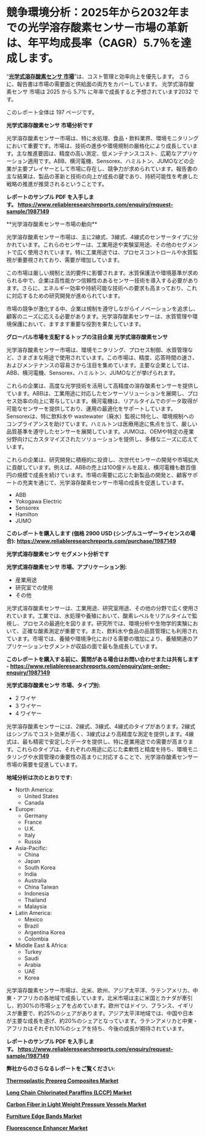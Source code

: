 <p><h1>競争環境分析：2025年から2032年までの光学溶存酸素センサー市場の革新は、年平均成長率（CAGR）5.7％を達成します。</h1></p><p>&ldquo;<strong><a href="https://www.reliableresearchreports.com/optical-dissolved-oxygen-sensors-r1987149?utm_campaign=110&utm_medium=9&utm_source=Github&utm_content=ia&utm_term=03042025&utm_id=optical-dissolved-oxygen-sensors">光学式溶存酸素センサ 市場</a></strong>&rdquo;は、コスト管理と効率向上を優先します。 さらに、報告書は市場の需要面と供給面の両方をカバーしています。 光学式溶存酸素センサ 市場は 2025 から 5.7% に年率で成長すると予想されています2032 です。</p>
<p>このレポート全体は 197 ページです。</p>
<p><strong>光学式溶存酸素センサ 市場分析です</strong></p>
<p><p>光学溶存酸素センサー市場は、特に水処理、食品・飲料業界、環境モニタリングにおいて重要です。市場は、技術の進歩や環境規制の厳格化により成長しています。主な推進要因は、精度の高い測定、低メンテナンスコスト、広範なアプリケーション適用です。ABB、横河電機、Sensorex、ハミルトン、JUMOなどの企業が主要プレイヤーとして市場に存在し、競争力が求められています。報告書の主な結果は、製品の革新と技術の向上が成長の鍵であり、持続可能性を考慮した戦略の推進が推奨されるということです。</p></p>
<p><strong>レポートのサンプル PDF を入手します。&nbsp;<a href="https://www.reliableresearchreports.com/enquiry/request-sample/1987149?utm_campaign=110&utm_medium=9&utm_source=Github&utm_content=ia&utm_term=03042025&utm_id=optical-dissolved-oxygen-sensors">https://www.reliableresearchreports.com/enquiry/request-sample/1987149</a></strong></p>
<p><p>**光学溶存酸素センサー市場の動向**</p><p>光学溶存酸素センサー市場は、主に2線式、3線式、4線式のセンサータイプに分かれています。これらのセンサーは、工業用途や実験室用途、その他のセグメントで広く使用されています。特に工業用途では、プロセスコントロールや水質監視が重要視されており、需要が増加しています。</p><p>この市場は厳しい規制と法的要件に影響されます。水質保護法や環境基準が求められる中で、企業は高性能かつ信頼性のあるセンサー技術を導入する必要があります。さらに、エネルギー効率や持続可能な技術への要求も高まっており、これに対応するための研究開発が進められています。</p><p>市場の競争が激化する中、企業は規制を遵守しながらイノベーションを追求し、顧客のニーズに応える必要があります。光学溶存酸素センサーは、水質管理や環境保護において、ますます重要な役割を果たしています。</p></p>
<p><strong>グローバル市場を支配するトップの注目企業 光学式溶存酸素センサ</strong></p>
<p><p>光学溶存酸素センサー市場は、環境モニタリング、プロセス制御、水質管理など、さまざまな用途で使用されています。この市場は、精度、応答時間の速さ、およびメンテナンスの容易さから注目を集めています。主要な企業としては、ABB、横河電機、Sensorex、ハミルトン、JUMOなどが挙げられます。</p><p>これらの企業は、高度な光学技術を活用して高精度の溶存酸素センサーを提供しています。ABBは、工業用途に対応したセンサーソリューションを展開し、プロセス効率の向上に寄与しています。横河電機は、リアルタイムでのデータ取得が可能なセンサーを提供しており、運用の最適化をサポートしています。Sensorexは、特に飲料水や wastewater（廃水）監視に特化し、環境規制へのコンプライアンスを助けています。ハミルトンは医療用途に焦点を当て、厳しい品質基準を遵守したセンサーを展開しています。JUMOは、OEMや特定の産業分野向けにカスタマイズされたソリューションを提供し、多様なニーズに応えています。</p><p>これらの企業は、研究開発に積極的に投資し、次世代センサーの開発や市場拡大に貢献しています。例えば、ABBの売上は100億ドルを超え、横河電機も数百億円の規模で成長を続けています。市場の需要に応じた新製品の開発と、顧客サポートの充実を通じて、光学溶存酸素センサー市場の成長を促進しています。</p></p>
<p><ul><li>ABB</li><li>Yokogawa Electric</li><li>Sensorex</li><li>Hamilton</li><li>JUMO</li></ul></p>
<p><strong>このレポートを購入します (価格 2900 USD (シングルユーザーライセンスの場合):&nbsp;<a href="https://www.reliableresearchreports.com/purchase/1987149?utm_campaign=110&utm_medium=9&utm_source=Github&utm_content=ia&utm_term=03042025&utm_id=optical-dissolved-oxygen-sensors">https://www.reliableresearchreports.com/purchase/1987149</a></strong></p>
<p><strong>光学式溶存酸素センサ セグメント分析です</strong></p>
<p><strong>光学式溶存酸素センサ 市場、アプリケーション別:</strong></p>
<p><ul><li>産業用途</li><li>研究室での使用</li><li>その他</li></ul></p>
<p><p>光学式溶存酸素センサーは、工業用途、研究室用途、その他の分野で広く使用されています。工業では、水処理や養殖において、酸素レベルをリアルタイムで監視し、プロセスの最適化を図ります。研究所では、環境分析や生物学的実験において、正確な酸素測定が重要です。また、飲料水や食品の品質管理にも利用されています。市場では、養殖や環境浄化における需要の増加により、養殖関連のアプリケーションセグメントが収益の面で最も急成長しています。</p></p>
<p><strong>このレポートを購入する前に、質問がある場合はお問い合わせまたは共有します - <a href="https://www.reliableresearchreports.com/enquiry/pre-order-enquiry/1987149?utm_campaign=110&utm_medium=9&utm_source=Github&utm_content=ia&utm_term=03042025&utm_id=optical-dissolved-oxygen-sensors">https://www.reliableresearchreports.com/enquiry/pre-order-enquiry/1987149</a></strong></p>
<p><strong>光学式溶存酸素センサ 市場、タイプ別:</strong></p>
<p><ul><li>2 ワイヤ</li><li>3 ワイヤー</li><li>4 ワイヤー</li></ul></p>
<p><p>光学溶存酸素センサーには、2線式、3線式、4線式のタイプがあります。2線式はシンプルでコスト効果が高く、3線式はより高精度な測定を提供します。4線式は、最も精密で安定したデータを提供し、特に産業用途での需要が高まります。これらのタイプは、それぞれの用途に応じた柔軟性と精度を持ち、環境モニタリングや水質管理の重要性の高まりに対応することで、光学溶存酸素センサー市場の需要を促進しています。</p></p>
<p><strong>地域分析は次のとおりです:</strong></p>
<p><ul>
    <li>
        North America:
        <ul>
            <li>United States</li>
            <li>Canada</li>
        </ul>
    </li>
    <li>
        Europe:
        <ul>
            <li>Germany</li>
            <li>France</li>
            <li>U.K.</li>
            <li>Italy</li>
            <li>Russia</li>
        </ul>
    </li>
    <li>
        Asia-Pacific:
        <ul>
            <li>China</li>
            <li>Japan</li>
            <li>South Korea</li>
            <li>India</li>
            <li>Australia</li>
            <li>China Taiwan</li>
            <li>Indonesia</li>
            <li>Thailand</li>
            <li>Malaysia</li>
        </ul>
    </li>
    <li>
        Latin America:
        <ul>
            <li>Mexico</li>
            <li>Brazil</li>
            <li>Argentina Korea</li>
            <li>Colombia</li>
        </ul>
    </li>
    <li>
        Middle East & Africa:
        <ul>
            <li>Turkey</li>
            <li>Saudi</li>
            <li>Arabia</li>
            <li>UAE</li>
            <li>Korea</li>
        </ul>
    </li>
    </ul></p>
<p><p>光学溶存酸素センサー市場は、北米、欧州、アジア太平洋、ラテンアメリカ、中東・アフリカの各地域で成長しています。北米市場は主に米国とカナダが牽引し、約30%の市場シェアを占めています。欧州ではドイツ、フランス、イギリスが重要で、約25%のシェアがあります。アジア太平洋地域では、中国や日本が主要な成長を遂げ、約20%のシェアとなっています。ラテンアメリカと中東・アフリカはそれぞれ10%のシェアを持ち、今後の成長が期待されています。</p></p>
<p><strong>レポートのサンプル PDF を入手します。&nbsp;<a href="https://www.reliableresearchreports.com/enquiry/request-sample/1987149?utm_campaign=110&utm_medium=9&utm_source=Github&utm_content=ia&utm_term=03042025&utm_id=optical-dissolved-oxygen-sensors">https://www.reliableresearchreports.com/enquiry/request-sample/1987149</a></strong></p>
<p><strong></strong></p>
<p><strong></strong></p>
<p><strong></strong></p>
<p><strong></strong></p>
<p><strong>弊社からのさらなるレポートをご覧ください:</strong></p>
<p><strong><p><a href="https://github.com/hutchkloor4x/Market-Research-Report-List-1/blob/main/thermoplastic-prepreg-composites-market.md?utm_campaign=110&utm_medium=9&utm_source=Github&utm_content=ia&utm_term=03042025&utm_id=optical-dissolved-oxygen-sensors">Thermoplastic Prepreg Composites Market</a></p><p><a href="https://github.com/kimanyuzuga/Market-Research-Report-List-1/blob/main/long-chain-chlorinated-paraffins-lccp-market.md?utm_campaign=110&utm_medium=9&utm_source=Github&utm_content=ia&utm_term=03042025&utm_id=optical-dissolved-oxygen-sensors">Long Chain Chlorinated Paraffins (LCCP) Market</a></p><p><a href="https://github.com/ludongfomban/Market-Research-Report-List-1/blob/main/carbon-fiber-in-light-weight-pressure-vessels-market.md?utm_campaign=110&utm_medium=9&utm_source=Github&utm_content=ia&utm_term=03042025&utm_id=optical-dissolved-oxygen-sensors">Carbon Fiber in Light Weight Pressure Vessels Market</a></p><p><a href="https://github.com/lalkobrinarb/Market-Research-Report-List-1/blob/main/furniture-edge-bands-market.md?utm_campaign=110&utm_medium=9&utm_source=Github&utm_content=ia&utm_term=03042025&utm_id=optical-dissolved-oxygen-sensors">Furniture Edge Bands Market</a></p><p><a href="https://github.com/variothonia/Market-Research-Report-List-1/blob/main/fluorescence-enhancer-market.md?utm_campaign=110&utm_medium=9&utm_source=Github&utm_content=ia&utm_term=03042025&utm_id=optical-dissolved-oxygen-sensors">Fluorescence Enhancer Market</a></p></strong></p>